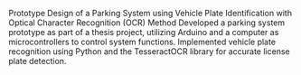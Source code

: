 Prototype Design of a Parking System using Vehicle Plate Identification with Optical Character Recognition (OCR) Method
Developed a parking system prototype as part of a thesis project, utilizing Arduino and a computer as microcontrollers to control system functions. 
Implemented vehicle plate recognition using Python and the TesseractOCR library for accurate license plate detection.
